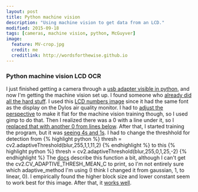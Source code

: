 ```yaml
---
layout: post
title: Python machine vision
description: "Using machine vision to get data from an LCD."
modified: 2015-09-18
tags: [cameras, machine vision, python, McGuyver]
image:
  feature: MV-crop.jpg
  credit: me
  creditlink: http://wordsforthewise.github.io
---
```


### Python machine vision LCD OCR

I just finished getting a camera through a <a href="http://wordsforthewise.github.io/easyCAP" target="_blank">usb adapter visible in python</a>, and now I'm getting the machine vision set up.  I found someone who <a href="">already did all the hard stuff</a>.  I used this <a href="http://dangerousprototypes.com/docs/File:Lcd-numbers.jpg" target="_blank">LCD numbers image</a> since it had the same font as the display on the Dylos air quality monitor.  I had to <a href="persp.png">adjust the perspective</a> to make it flat for the machine vision training though, so I used gimp to do that.  Then I realized there was a 0 with a line under it, so I <a href="bad0.png">replaced that with another 0 from lines below</a>.  After that, I started training the program, but it was <a href="4-1.png">seeing 4s and 1s</a>.  I had to change the threshhold for detection from
{% highlight python %}
thresh = cv2.adaptiveThreshold(blur,255,1,1,11,2)
{% endhighlight %}
to this
{% highlight python %}
thresh = cv2.adaptiveThreshold(blur,255,0,1,25,-2)
{% endhighlight %}
The <a href="http://docs.opencv.org/modules/imgproc/doc/miscellaneous_transformations.html" target="_blank">docs</a> describe this function a bit, although I can't get the cv2.CV_ADAPTIVE_THRESH_MEAN_C to print, so I'm not entirely sure which adaptive_method I'm using (I think I changed it from gaussian, 1, to linear, 0).  I empirically found the higher block size and lower constant seem to work best for this image.  After that, it <a href="images/yay.png">works well</a>.
